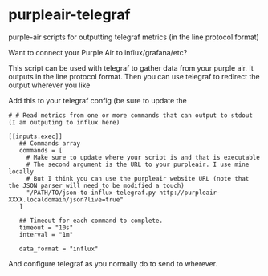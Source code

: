 # purpleair-telegraf
purple-air scripts for outputting telegraf metrics (in the line protocol format)

Want to connect your Purple Air to influx/grafana/etc?

This script can be used with telegraf to gather data from your purple air. It outputs
in the line protocol format. Then you can use telegraf to redirect the output wherever you like

Add this to your telegraf config (be sure to update the 

```
# # Read metrics from one or more commands that can output to stdout (I am outputing to influx here)

[[inputs.exec]]
   ## Commands array
   commands = [
     # Make sure to update where your script is and that is executable
     # The second argument is the URL to your purpleair. I use mine locally
     # But I think you can use the purpleair website URL (note that the JSON parser will need to be modified a touch)
     "/PATH/TO/json-to-influx-telegraf.py http://purpleair-XXXX.localdomain/json?live=true"
   ]

   ## Timeout for each command to complete.
   timeout = "10s"
   interval = "1m"

   data_format = "influx"
```

And configure telegraf as you normally do to send to wherever.
